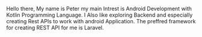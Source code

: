 Hello there, My name is Peter my main Intrest is Android Development with Kotlin Programming Language.
I Also like exploring Backend and especially creating Rest APIs to work with android Application. The preffred framework for creating REST API for me is Laravel.

<!---
Peter-Peter254/Peter-Peter254 is a ✨ special ✨ repository because its `README.md` (this file) appears on your GitHub profile.
You can click the Preview link to take a look at your changes.
--->
